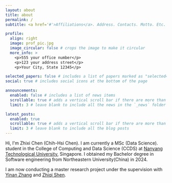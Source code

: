 ```yaml
---
layout: about
title: about
permalink: /
subtitle: <a href='#'>Affiliations</a>. Address. Contacts. Motto. Etc.

profile:
  align: right
  image: prof_pic.jpg
  image_circular: false # crops the image to make it circular
  more_info: >
    <p>555 your office number</p>
    <p>123 your address street</p>
    <p>Your City, State 12345</p>

selected_papers: false # includes a list of papers marked as "selected={true}"
social: true # includes social icons at the bottom of the page

announcements:
  enabled: false # includes a list of news items
  scrollable: true # adds a vertical scroll bar if there are more than 3 news items
  limit: 3 # leave blank to include all the news in the `_news` folder

latest_posts:
  enabled: true
  scrollable: true # adds a vertical scroll bar if there are more than 3 new posts items
  limit: 3 # leave blank to include all the blog posts
---
```


Hi, I'm Zhixi Chen (Chih-Hsi Chen). I am currently a MSc (Data Science). student in the College of Computing and Data Science (CCDS) at  [Nanyang Technological University](https://www.ntu.edu.sg/), Singapore. I obtained my Bachelor degree in Software engineering from Northeastern University(China) in 2024.

I am now conducting a master research project under the supervision with [Yinan Zhang](https://zhangynnancy.github.io/) and [Zhiqi Shen](https://personal.ntu.edu.sg/zqshen/).
